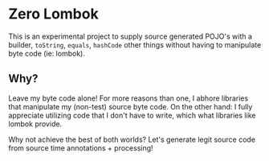 # Zero Lombok

This is an experimental project to supply source generated POJO's
with a builder, `toString`, `equals`, `hashCode` other things without
having to manipulate byte code (ie: lombok).


## Why?

Leave my byte code alone! For more reasons than one, I abhore libraries
that manipulate my (non-test) source byte code. On the other hand:
I fully appreciate utilizing code that I don't have to write, which what
libraries like lombok provide.

Why not achieve the best of both worlds? Let's generate legit source code
from source time annotations + processing!
